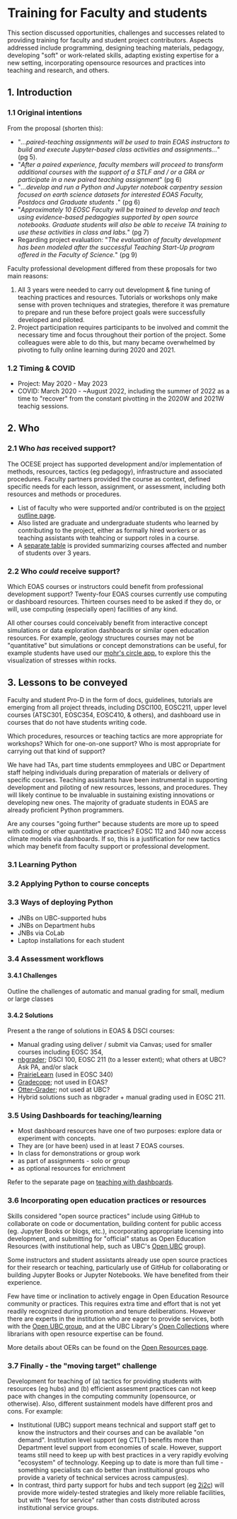 # Training for Faculty and students

This section discussed opportunities, challenges and successes related to providing training for faculty and student project contributors. Aspects addressed include programming, designing teaching materials, pedagogy, developing "soft" or work-related skills, adapting existing expertise for a new setting, incorporating opensource resources and practices into teaching and research, and others. 

## 1. Introduction

### 1.1 Original intentions

From the proposal (shorten this):

* "_...paired-teaching assignments will be used to train EOAS instructors to build and execute Jupyter-based class activities and assignments..._" (pg 5).
* "_After a paired experience, faculty members will proceed to transform additional courses with the support of a STLF and / or a GRA or participate in a new paired teaching assignment_" (pg 6)
* "_...develop and run a Python and Jupyter notebook carpentry session focused on earth science datasets for interested EOAS Faculty, Postdocs and Graduate students ._" (pg 6)
* "_Approximately 10 EOSC Faculty will be trained to develop and teach using evidence-based pedagogies supported by open source notebooks. Graduate students will also be able to receive TA training to use these activities in class and labs._" (pg 7)
* Regarding project evaluation: "_The evaluation of faculty development has been modeled after the successful Teaching Start-Up program offered in the Faculty of Science._" (pg 9)

Faculty professional development differed from these proposals for two main reasons:

1. All 3 years were needed to carry out development & fine tuning of teaching practices and resources. Tutorials or workshops only make sense with proven techniques and strategies, therefore it was premature to prepare and run these before project goals were successfully developed and piloted.
2. Project participation requires participants to be involved and commit the necessary time and focus throughout their portion of the project. Some colleagues were able to do this, but many became overwhelmed by pivoting to fully online learning during 2020 and 2021.

### 1.2 Timing & COVID

* Project: May 2020 - May 2023
* COVID: March 2020 - ~August 2022, including the summer of 2022 as a time to "recover" from the constant pivotting in the 2020W and 2021W teachig sessions.

## 2. Who

### 2.1 Who *has* received support?

The OCESE project has supported development and/or implementation of methods, resources, tactics (eg pedagogy), infrastructure and associated procedures. Faculty partners provided the course as context, defined specific needs for each lesson, assignment, or assessment, including both resources and methods or procedures.

* List of faculty who were supported and/or contributed is on the [project outline page](project-outline.md).
* Also listed are graduate and undergraduate students who learned by contributing to the project, either as formally hired workers or as teaching assistants with teahcing or support roles in a course.
* A [separate table](execsum.md) is provided summarizing courses affected and number of students over 3 years.

### 2.2 Who *could* receive support?

Which EOAS courses or instructors could benefit from professional development support? Twenty-four EOAS courses currently use computing or dashboard resources. Thirteen courses need to be asked if they do, or will, use computing (especially open) facilities of any kind.

All other courses could conceivably benefit from interactive concept simulations or data exploration dashboards or similar open education resources. For example, geology structures courses may not be "quantitative" but simulations or concept demonstrations can be useful, for example students have used our [mohr's circle app.](dashboards.md) to explore this the visualization of stresses within rocks.

## 3. Lessons to be conveyed

Faculty and student Pro-D in the form of docs, guidelines, tutorials are emerging from all project threads, including DSCI100, EOSC211, upper level courses (ATSC301, EOSC354, EOSC410, & others), and dashboard use in courses that do not have students writing code.

Which procedures, resources or teaching tactics are more appropriate for workshops? Which for one-on-one support? Who is most appropriate for carrying out that kind of support?

We have had TAs, part time students emmployees and UBC or Department staff helping individuals during preparation of materials or delivery of specific courses. Teaching assistants have been instrumental in supporting development and piloting of new resources, lessons, and procedures. They will likely continue to be invaluable in sustaining existing innovations or developing new ones. The majority of graduate students in EOAS are already proficient Python programmers.

Are any courses "going further" because students are more up to speed with coding or other quantitative practices? EOSC 112 and 340 now access climate models via dashboards. If so, this is a justification for new tactics which may benefit from faculty support or professional development.

### 3.1 Learning Python

### 3.2 Applying Python to course concepts

### 3.3 Ways of deploying Python

* JNBs on UBC-supported hubs
* JNBs on Department hubs
* JNBs via CoLab
* Laptop installations for each student

### 3.4 Assessment workflows

#### 3.4.1 Challenges

Outline the challenges of automatic and manual grading for small, medium or large classes

#### 3.4.2 Solutions

Present a the range of solutions in EOAS & DSCI courses:

* Manual grading using deliver / submit via Canvas; used for smaller courses including EOSC 354,
* [nbgrader](https://nbgrader.readthedocs.io); DSCI 100, EOSC 211 (to a lesser extent); what others at UBC? Ask PA, and/or slack
* [PrairieLearn](https://prairielearn.readthedocs.io) (used in EOSC 340)
* [Gradecope](https://lthub.ubc.ca/guides/gradescope-instructor-guide/); not used in EOAS?
* [Otter-Grader](https://otter-grader.readthedocs.io/en/latest/); not used at UBC?
* Hybrid solutions such as nbgrader + manual grading used in EOSC 211.

### 3.5 Using Dashboards for teaching/learning

* Most dashboard resources have one of two purposes: explore data or experiment with concepts.
* They are (or have been) used in at least 7 EOAS courses.
* In class for demonstrations or group work
* as part of assignments - solo or group
* as optional resources for enrichment

Refer to the separate page on [teaching with dashboards](tut-teachwith-dashboards.md).

### 3.6 Incorporating open education practices or resources

Skills considered "open source practices" include using GitHub to collaborate on code or documentation, building content for public access (eg. Jupyter Books or blogs, etc.), incorporating appropriate licensing into development, and submitting for "official" status as Open Education Resources (with institutional help, such as UBC's [Open UBC](https://open.ubc.ca/education/) group).

Some instructors and student assistants already use open source practices for their research or teaching, particularly use of GitHub for collaborating or building Jupyter Books or Jupyter Notebooks. We have benefited from their experience.

Few have time or inclination to actively engage in Open Education Resource community or practices. This requires extra time and effort that is not yet readily recognized during promotion and tenure deliberations. However there are experts in the institution who are eager to provide services, both with the [Open UBC group](https://open.ubc.ca/education/), and at the UBC Library's [Open Collections](https://open.library.ubc.ca/about) where librarians with open resource expertise can be found.

More details about OERs can be found on the [Open Resources page](oer.md).

### 3.7 Finally - the "moving target" challenge

Development for teaching of (a) tactics for providing students with resources (eg hubs) and (b) efficient assesment practices can not keep pace with changes in the computing community (opensource, or otherwise). Also, different sustainment models have different pros and cons. For example:

* Institutional (UBC) support means technical and support staff get to know the instructors and their courses and can be available "on demand". Institution level support (eg CTLT) benefits more than Department level support from economies of scale. However, support teams still need to keep up with best practices in a very rapidly evolving "ecosystem" of technology. Keeping up to date is more than full time - something specialists can do better than instituitional groups who provide a variety of technical services across campus(es).
* In contrast, third party support for hubs and tech support (eg [2i2c](https://2i2c.org/)) will provide more widely-tested strategies and likely more reliable facilities, but with "fees for service" rather than costs distributed across institutional service groups.
